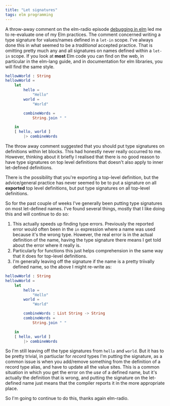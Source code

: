 ```yaml
---
title: "Let signatures"
tags: elm programming
---
```


A throw-away comment on the elm-radio episode [debugging in elm](https://elm-radio.com/episode/debugging-in-elm) led me to re-evaluate one of my Elm practices. The comment concerned writing a type signature for values/names defined in a `let-in` scope. I've always done this in what seemed to be a *traditional* accepted practice. That is omitting pretty much any and all signatures on names defined within a `let-in` scope. If you look at **most** Elm code you can find on the web, in particular in the elm-lang guide, and in documentation for elm libraries, you will find the same style.

```elm
hellowWorld : String
hellowWorld =
    let
        hello =
            "Hello"
        world =
            "World"

        combineWords =
            String.join " "

    in
    [ hello, world ]
        |> combineWords
```

The throw away comment suggested that you should put type signatures on definitions within let blocks. This had honestly never really occurred to me. However, thinking about it briefly I realised that there is no good reason to have type signatures on top level definitions that doesn't also apply to inner let-defined definitions. 

There is the possibility that you're exporting a top-level definition, but the advice/general practice has never seemed to be to put a signature on all **exported** top level definitions, but put type signatures on all top-level definitions. 

So for the past couple of weeks I've generally been putting type signatures on most let-defined names. I've found several things, mostly that I like doing this and will continue to do so:

1. This actually speeds up finding type errors. Previously the reported error would often been in the `in` expression where a name was used because it's the wrong type. However, the real error is in the actual definition of the name, having the type signature there means I get told about the error where it really is.
2. Particularly for functions this just helps comprehension in the same way that it does for top-level definitions.
3. I'm generally leaving off the signature if the name is a pretty triivally defined name, so the above I might re-write as:


```elm
hellowWorld : String
hellowWorld =
    let
        hello =
            "Hello"
        world =
            "World"

        combineWords : List String -> String
        combineWords =
            String.join " "

    in
    [ hello, world ]
        |> combineWords
```

So I'm still leaving off the type signatures from `hello` and `world`. But it has to be pretty trivial, in partiuclar for *record* types I'm putting the signature, as a common issue is when you add/remove something from the definition of a record type alias, and have to update all the value sites. This is a common situation in which you get the error on the *use* of a defined name, but it's actually the definition that is wrong, and putting the signature on the let-defined name just means that the compiler reports it in the more appropriate place.

So I'm going to continue to do this, thanks again elm-radio.
